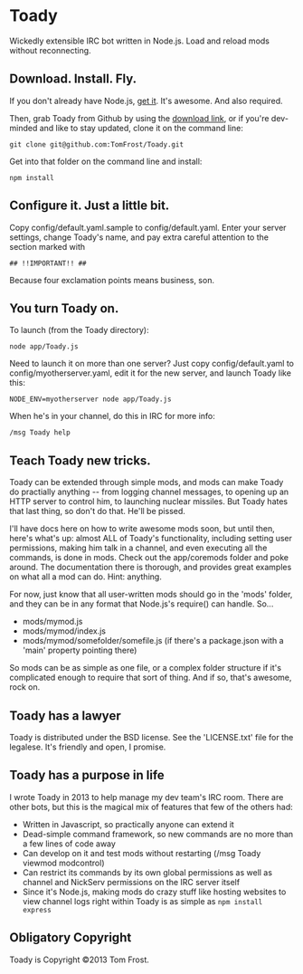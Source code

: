 # Toady
Wickedly extensible IRC bot written in Node.js.  Load and reload mods without reconnecting.

## Download. Install. Fly.
If you don't already have Node.js, [get it](http://nodejs.org). It's awesome.
And also required.

Then, grab Toady from Github by using the [download link](https://github.com/TomFrost/Toady/archive/master.zip),
or if you're dev-minded and like to stay updated, clone it on the command line:

	git clone git@github.com:TomFrost/Toady.git

Get into that folder on the command line and install:

    npm install

## Configure it. Just a little bit.
Copy config/default.yaml.sample to config/default.yaml.  Enter your server
settings, change Toady's name, and pay extra careful attention to the section
marked with

    ## !!IMPORTANT!! ##

Because four exclamation points means business, son.

## You turn Toady on.
To launch (from the Toady directory):

    node app/Toady.js

Need to launch it on more than one server? Just copy config/default.yaml to
config/myotherserver.yaml, edit it for the new server, and launch
Toady like this:

    NODE_ENV=myotherserver node app/Toady.js

When he's in your channel, do this in IRC for more info:

    /msg Toady help

## Teach Toady new tricks.
Toady can be extended through simple mods, and mods can make Toady do
practially anything -- from logging channel messages, to opening up an HTTP
server to control him, to launching nuclear missiles.  But Toady hates that last
thing, so don't do that.  He'll be pissed.

I'll have docs here on how to write awesome mods soon, but until then, here's
what's up: almost ALL of Toady's functionality, including setting user
permissions, making him talk in a channel, and even executing all the commands,
is done in mods.  Check out the app/coremods folder and poke around.  The
documentation there is thorough, and provides great examples on what all a
mod can do.  Hint: anything.

For now, just know that all user-written mods should go in the 'mods' folder,
and they can be in any format that Node.js's require() can handle.  So...
- mods/mymod.js
- mods/mymod/index.js
- mods/mymod/somefolder/somefile.js (if there's a package.json with a 'main' property pointing there)

So mods can be as simple as one file, or a complex folder structure if it's
complicated enough to require that sort of thing.  And if so, that's awesome,
rock on.

## Toady has a lawyer
Toady is distributed under the BSD license.  See the 'LICENSE.txt' file for the
legalese.  It's friendly and open, I promise.

## Toady has a purpose in life
I wrote Toady in 2013 to help manage my dev team's IRC room. There are other
bots, but this is the magical mix of features that few of the others had:
- Written in Javascript, so practically anyone can extend it
- Dead-simple command framework, so new commands are no more than a few lines of code away
- Can develop on it and test mods without restarting (/msg Toady viewmod modcontrol)
- Can restrict its commands by its own global permissions as well as channel and NickServ permissions on the IRC server itself
- Since it's Node.js, making mods do crazy stuff like hosting websites to view channel logs right within Toady is as simple as `npm install express`

## Obligatory Copyright
Toady is Copyright ©2013 Tom Frost.
